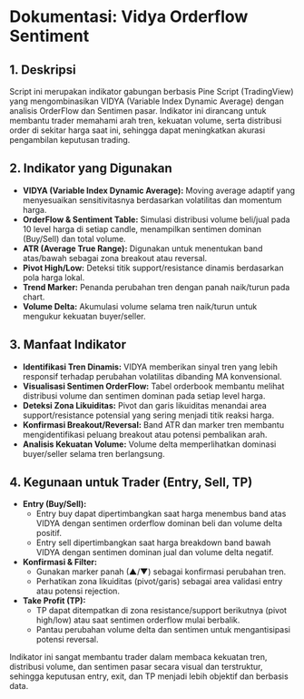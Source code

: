 # Dokumentasi: Vidya Orderflow Sentiment

## 1. Deskripsi

Script ini merupakan indikator gabungan berbasis Pine Script (TradingView) yang mengombinasikan VIDYA (Variable Index Dynamic Average) dengan analisis OrderFlow dan Sentimen pasar. Indikator ini dirancang untuk membantu trader memahami arah tren, kekuatan volume, serta distribusi order di sekitar harga saat ini, sehingga dapat meningkatkan akurasi pengambilan keputusan trading.

## 2. Indikator yang Digunakan

- **VIDYA (Variable Index Dynamic Average):** Moving average adaptif yang menyesuaikan sensitivitasnya berdasarkan volatilitas dan momentum harga.
- **OrderFlow & Sentiment Table:** Simulasi distribusi volume beli/jual pada 10 level harga di setiap candle, menampilkan sentimen dominan (Buy/Sell) dan total volume.
- **ATR (Average True Range):** Digunakan untuk menentukan band atas/bawah sebagai zona breakout atau reversal.
- **Pivot High/Low:** Deteksi titik support/resistance dinamis berdasarkan pola harga lokal.
- **Trend Marker:** Penanda perubahan tren dengan panah naik/turun pada chart.
- **Volume Delta:** Akumulasi volume selama tren naik/turun untuk mengukur kekuatan buyer/seller.

## 3. Manfaat Indikator

- **Identifikasi Tren Dinamis:** VIDYA memberikan sinyal tren yang lebih responsif terhadap perubahan volatilitas dibanding MA konvensional.
- **Visualisasi Sentimen OrderFlow:** Tabel orderbook membantu melihat distribusi volume dan sentimen dominan pada setiap level harga.
- **Deteksi Zona Likuiditas:** Pivot dan garis likuiditas menandai area support/resistance potensial yang sering menjadi titik reaksi harga.
- **Konfirmasi Breakout/Reversal:** Band ATR dan marker tren membantu mengidentifikasi peluang breakout atau potensi pembalikan arah.
- **Analisis Kekuatan Volume:** Volume delta memperlihatkan dominasi buyer/seller selama tren berlangsung.

## 4. Kegunaan untuk Trader (Entry, Sell, TP)

- **Entry (Buy/Sell):**
  - Entry buy dapat dipertimbangkan saat harga menembus band atas VIDYA dengan sentimen orderflow dominan beli dan volume delta positif.
  - Entry sell dipertimbangkan saat harga breakdown band bawah VIDYA dengan sentimen dominan jual dan volume delta negatif.
- **Konfirmasi & Filter:**
  - Gunakan marker panah (▲/▼) sebagai konfirmasi perubahan tren.
  - Perhatikan zona likuiditas (pivot/garis) sebagai area validasi entry atau potensi rejection.
- **Take Profit (TP):**
  - TP dapat ditempatkan di zona resistance/support berikutnya (pivot high/low) atau saat sentimen orderflow mulai berbalik.
  - Pantau perubahan volume delta dan sentimen untuk mengantisipasi potensi reversal.

Indikator ini sangat membantu trader dalam membaca kekuatan tren, distribusi volume, dan sentimen pasar secara visual dan terstruktur, sehingga keputusan entry, exit, dan TP menjadi lebih objektif dan berbasis data.

